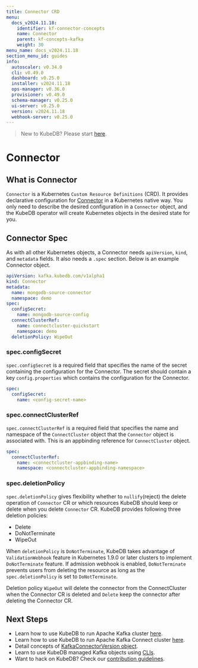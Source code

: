 ```yaml
---
title: Connector CRD
menu:
  docs_v2024.11.18:
    identifier: kf-connector-concepts
    name: Connector
    parent: kf-concepts-kafka
    weight: 30
menu_name: docs_v2024.11.18
section_menu_id: guides
info:
  autoscaler: v0.34.0
  cli: v0.49.0
  dashboard: v0.25.0
  installer: v2024.11.18
  ops-manager: v0.36.0
  provisioner: v0.49.0
  schema-manager: v0.25.0
  ui-server: v0.25.0
  version: v2024.11.18
  webhook-server: v0.25.0
---
```


> New to KubeDB? Please start [here](/docs/v2024.11.18/README).

# Connector

## What is Connector

`Connector` is a Kubernetes `Custom Resource Definitions` (CRD). It provides declarative configuration for [Connector](https://kafka.apache.org/) in a Kubernetes native way. You only need to describe the desired configuration in a `Connector` object, and the KubeDB operator will create Kubernetes objects in the desired state for you.

## Connector Spec

As with all other Kubernetes objects, a Connector needs `apiVersion`, `kind`, and `metadata` fields. It also needs a `.spec` section. Below is an example Connector object.

```yaml
apiVersion: kafka.kubedb.com/v1alpha1
kind: Connector
metadata:
  name: mongodb-source-connector
  namespace: demo
spec:
  configSecret:
    name: mongodb-source-config
  connectClusterRef:
    name: connectcluster-quickstart
    namespace: demo
  deletionPolicy: WipeOut
```

### spec.configSecret

`spec.configSecret` is a required field that specifies the name of the secret containing the configuration for the Connector. The secret should contain a key `config.properties` which contains the configuration for the Connector.
```yaml
spec:
  configSecret:
    name: <config-secret-name>
```

### spec.connectClusterRef

`spec.connectClusterRef` is a required field that specifies the name and namespace of the `ConnectCluster` object that the `Connector` object is associated with. This is an appbinding reference for `ConnectCluster` object.
```yaml
spec:
  connectClusterRef:
    name: <connectcluster-appbinding-name>
    namespace: <connectcluster-appbinding-namespace>
```

### spec.deletionPolicy

`spec.deletionPolicy` gives flexibility whether to `nullify`(reject) the delete operation of `Connector` CR or which resources KubeDB should keep or delete when you delete `Connector` CR. KubeDB provides following three deletion policies:

- Delete
- DoNotTerminate
- WipeOut

When `deletionPolicy` is `DoNotTerminate`, KubeDB takes advantage of `ValidationWebhook` feature in Kubernetes 1.9.0 or later clusters to implement `DoNotTerminate` feature. If admission webhook is enabled, `DoNotTerminate` prevents users from deleting the resource as long as the `spec.deletionPolicy` is set to `DoNotTerminate`.

Deletion policy `WipeOut` will delete the connector from the ConnectCluster when the Connector CR is deleted and `Delete` keep the connector after deleting the Connector CR.

## Next Steps

- Learn how to use KubeDB to run Apache Kafka cluster [here](/docs/v2024.11.18/guides/kafka/quickstart/kafka/).
- Learn how to use KubeDB to run Apache Kafka Connect cluster [here](/docs/v2024.11.18/guides/kafka/connectcluster/quickstart).
- Detail concepts of [KafkaConnectorVersion object](/docs/v2024.11.18/guides/kafka/concepts/kafkaconnectorversion).
- Learn to use KubeDB managed Kafka objects using [CLIs](/docs/v2024.11.18/guides/kafka/cli/cli).
- Want to hack on KubeDB? Check our [contribution guidelines](/docs/v2024.11.18/CONTRIBUTING).

